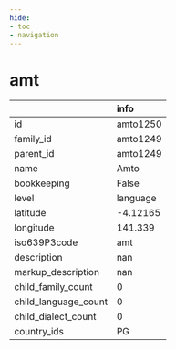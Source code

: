 ```yaml
---
hide:
- toc
- navigation
---
```

# amt
|                      | info     |
|:---------------------|:---------|
| id                   | amto1250 |
| family_id            | amto1249 |
| parent_id            | amto1249 |
| name                 | Amto     |
| bookkeeping          | False    |
| level                | language |
| latitude             | -4.12165 |
| longitude            | 141.339  |
| iso639P3code         | amt      |
| description          | nan      |
| markup_description   | nan      |
| child_family_count   | 0        |
| child_language_count | 0        |
| child_dialect_count  | 0        |
| country_ids          | PG       |